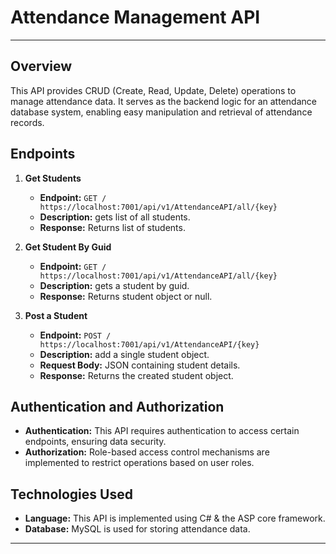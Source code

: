# Attendance Management API

---

## Overview

This API provides CRUD (Create, Read, Update, Delete) operations to manage attendance data. It serves as the backend logic for an attendance database system, enabling easy manipulation and retrieval of attendance records.

## Endpoints

1. **Get Students**
   - **Endpoint:** `GET / https://localhost:7001/api/v1/AttendanceAPI/all/{key}`
   - **Description:** gets list of all students.
   - **Response:** Returns list of students.

2. **Get Student By Guid**
   - **Endpoint:** `GET / https://localhost:7001/api/v1/AttendanceAPI/all/{key}`
   - **Description:** gets a student by guid.
   - **Response:** Returns student object or null.  

3. **Post a Student**
   - **Endpoint:** `POST / https://localhost:7001/api/v1/AttendanceAPI/{key}`
   - **Description:** add a single student object.
   - **Request Body:** JSON containing student details.
   - **Response:** Returns the created student object.

## Authentication and Authorization

- **Authentication:** This API requires authentication to access certain endpoints, ensuring data security.
- **Authorization:** Role-based access control mechanisms are implemented to restrict operations based on user roles.

## Technologies Used

- **Language:** This API is implemented using C# & the ASP core framework.
- **Database:** MySQL is used for storing attendance data.


---
